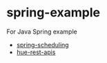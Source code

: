# spring-example
For Java Spring example

* [spring-scheduling](spring-scheduling/)
* [hue-rest-apis](hue-rest-apis/)